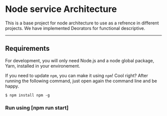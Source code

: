 Node service Architecture
=========================

This is a base project for node architecture to use as a refrence in different projects. We have implemented Deorators for functional descriptive.

---
## Requirements

For development, you will only need Node.js and a node global package, Yarn, installed in your environement.


If you need to update `npm`, you can make it using `npm`! Cool right? After running the following command, just open again the command line and be happy.

    $ npm install npm -g
### Run using [npm run start]